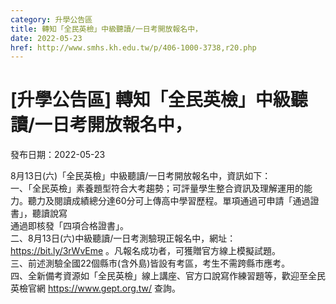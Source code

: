```yaml
---
category: 升學公告區
title: 轉知「全民英檢」中級聽讀/一日考開放報名中，
date: 2022-05-23
href: http://www.smhs.kh.edu.tw/p/406-1000-3738,r20.php
---
```


# [升學公告區] 轉知「全民英檢」中級聽讀/一日考開放報名中，

發布日期：2022-05-23

8月13日(六)「全民英檢」中級聽讀/一日考開放報名中，資訊如下：  
一、「全民英檢」素養題型符合大考趨勢；可評量學生整合資訊及理解運用的能力。聽力及閱讀成績總分達60分可上傳高中學習歷程。單項通過可申請「通過證書」，聽讀說寫  
通過即核發「四項合格證書」。  
二、8月13日(六)中級聽讀/一日考測驗現正報名中，網址：https://bit.ly/3rWvEme 。凡報名成功者，可獲贈官方線上模擬試題。  
三、前述測驗全國22個縣巿(含外島)皆設有考區，考生不需跨縣市應考。  
四、全新備考資源如「全民英檢」線上講座、官方口說寫作練習題等，歡迎至全民英檢官網 https://www.gept.org.tw/ 查詢。

